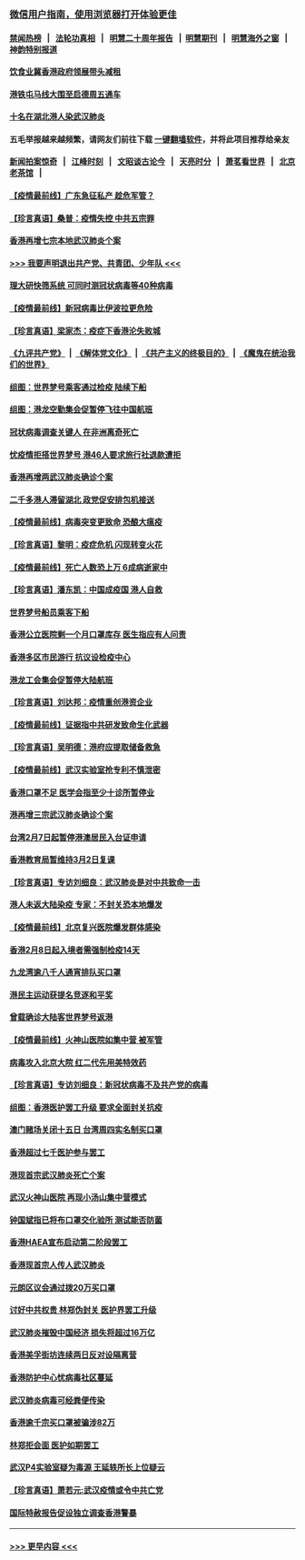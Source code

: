 ### [微信用户指南，使用浏览器打开体验更佳](https://github.com/gfw-breaker/banned-news1/blob/master/indexes/wechat-guide.md?t=0)
#### [禁闻热榜](热点新闻.md?t=0)  &nbsp;&nbsp;|&nbsp;&nbsp; [法轮功真相](https://github.com/gfw-breaker/truth/blob/master/README.md?t=0) &nbsp;&nbsp;|&nbsp;&nbsp; [明慧二十周年报告](https://github.com/gfw-breaker/mh-reports/blob/master/README.md?t=0) &nbsp;&nbsp;|&nbsp;&nbsp;[明慧期刊](https://github.com/gfw-breaker/mh-qikan) &nbsp;&nbsp;|&nbsp;&nbsp; [明慧海外之窗](https://github.com/gfw-breaker/mh-news/blob/master/README.md?t=0) &nbsp;&nbsp;|&nbsp;&nbsp; [神韵特别报道](https://github.com/gfw-breaker/mh-news/blob/master/shenyun.md?t=0)
#### [饮食业冀香港政府领展带头减租](../pages/nsc415/n11864876.md?t=02131544) 
#### [港铁屯马线大围至启德周五通车](../pages/nsc415/n11864842.md?t=02131544) 
#### [十名在湖北港人染武汉肺炎](../pages/nsc415/n11864807.md?t=02131544) 
#### 五毛举报越来越频繁，请网友们前往下载 [一键翻墙软件](https://github.com/gfw-breaker/ssr-accounts)，并将此项目推荐给亲友
#### [新闻拍案惊奇](https://github.com/gfw-breaker/banned-news1/blob/master/pages/link4.md) &nbsp;&nbsp;|&nbsp;&nbsp; [江峰时刻](https://github.com/gfw-breaker/banned-news1/blob/master/pages/link4.md) &nbsp;&nbsp;|&nbsp;&nbsp; [文昭谈古论今](https://github.com/gfw-breaker/banned-news1/blob/master/pages/link4.md) &nbsp;&nbsp;|&nbsp;&nbsp; [天亮时分](https://github.com/gfw-breaker/banned-news1/blob/master/pages/link4.md) &nbsp;&nbsp;|&nbsp;&nbsp; [萧茗看世界](https://github.com/gfw-breaker/banned-news1/blob/master/pages/link4.md) &nbsp;&nbsp;|&nbsp;&nbsp; [北京老茶馆](https://github.com/gfw-breaker/banned-news1/blob/master/pages/link4.md) &nbsp;&nbsp;|&nbsp;&nbsp; 
#### [【疫情最前线】广东急征私产 趁危军管？](../pages/nsc415/n11864205.md?t=02131544) 
#### [【珍言真语】桑普：疫情失控 中共五宗罪](../pages/nsc415/n11864157.md?t=02131544) 
#### [香港再增七宗本地武汉肺炎个案](../pages/nsc415/n11862405.md?t=02131544) 
#### [>>> 我要声明退出共产党、共青团、少年队 <<<](https://github.com/begood0513/goodnews/blob/master/quit/letter.md) 
#### [理大研快筛系统 可同时测冠状病毒等40种病毒](../pages/nsc415/n11862376.md?t=02131544) 
#### [【疫情最前线】新冠病毒比伊波拉更危险](../pages/nsc415/n11862199.md?t=02131544) 
#### [【珍言真语】梁家杰：疫症下香港沦失败城](../pages/nsc415/n11861588.md?t=02131544) 
#### [《九评共产党》](https://github.com/begood0513/9ping.md/blob/master/README.md) &nbsp;|&nbsp; [《解体党文化》](../../../../jtdwh.md/blob/master/README.md)  &nbsp;|&nbsp; [《共产主义的终极目的》](../../../../gczydzjmd.md/blob/master/README.md) &nbsp;|&nbsp; [《魔鬼在统治我们的世界》](../../../../mgztzwmdsj.md/blob/master/README.md) 
#### [组图：世界梦号乘客通过检疫 陆续下船](../pages/nsc415/n11858302.md?t=02131544) 
#### [组图：港龙空勤集会促暂停飞往中国航班](../pages/nsc415/n11858190.md?t=02131544) 
#### [冠状病毒调查关键人 在非洲离奇死亡](../pages/nsc415/n11859798.md?t=02131544) 
#### [忧疫情拒搭世界梦号 港46人要求旅行社退款遭拒](../pages/nsc415/n11859849.md?t=02131544) 
#### [香港再增两武汉肺炎确诊个案](../pages/nsc415/n11859833.md?t=02131544) 
#### [二千多港人滞留湖北 政党促安排包机接送](../pages/nsc415/n11859831.md?t=02131544) 
#### [【疫情最前线】病毒突变更致命 恐酿大瘟疫](../pages/nsc415/n11859604.md?t=02131544) 
#### [【珍言真语】黎明：疫症危机 闪现转变火花](../pages/nsc415/n11859199.md?t=02131544) 
#### [【疫情最前线】死亡人数恐上万 6成病逝家中](../pages/nsc415/n11856687.md?t=02131544) 
#### [【珍言真语】潘东凯：中国成疫国 港人自救](../pages/nsc415/n11856962.md?t=02131544) 
#### [世界梦号船员乘客下船](../pages/nsc415/n11856883.md?t=02131544) 
#### [香港公立医院剩一个月口罩库存 医生指应有人问责](../pages/nsc415/n11856875.md?t=02131544) 
#### [香港多区市民游行 抗议设检疫中心](../pages/nsc415/n11856866.md?t=02131544) 
#### [港龙工会集会促暂停大陆航班](../pages/nsc415/n11856840.md?t=02131544) 
#### [【珍言真语】刘达邦：疫情重创港资企业](../pages/nsc415/n11854274.md?t=02131544) 
#### [【疫情最前线】证据指中共研发致命生化武器](../pages/nsc415/n11853087.md?t=02131544) 
#### [【珍言真语】吴明德：港府应提取储备救急](../pages/nsc415/n11852734.md?t=02131544) 
#### [【疫情最前线】武汉实验室抢专利不慎泄密](../pages/nsc415/n11850310.md?t=02131544) 
#### [香港口罩不足 医学会指至少十诊所暂停业](../pages/nsc415/n11850301.md?t=02131544) 
#### [港再增三宗武汉肺炎确诊个案](../pages/nsc415/n11850328.md?t=02131544) 
#### [台湾2月7日起暂停港澳居民入台证申请](../pages/nsc415/n11850304.md?t=02131544) 
#### [香港教育局暂维持3月2日复课](../pages/nsc415/n11850260.md?t=02131544) 
#### [【珍言真语】专访刘细良：武汉肺炎是对中共致命一击](../pages/nsc415/n11849934.md?t=02131544) 
#### [港人未返大陆染疫 专家：不封关恐本地爆发](../pages/nsc415/n11848021.md?t=02131544) 
#### [【疫情最前线】北京复兴医院爆发群体感染](../pages/nsc415/n11847626.md?t=02131544) 
#### [香港2月8日起入境者需强制检疫14天](../pages/nsc415/n11847658.md?t=02131544) 
#### [九龙湾逾八千人通宵排队买口罩](../pages/nsc415/n11847647.md?t=02131544) 
#### [港民主运动获提名竞逐和平奖](../pages/nsc415/n11847633.md?t=02131544) 
#### [曾载确诊大陆客世界梦号返港](../pages/nsc415/n11847608.md?t=02131544) 
#### [【疫情最前线】火神山医院如集中营 被军管](../pages/nsc415/n11847524.md?t=02131544) 
#### [病毒攻入北京大院 红二代先用美特效药](../pages/nsc415/n11847427.md?t=02131544) 
#### [【珍言真语】专访刘细良：新冠状病毒不及共产党的病毒](../pages/nsc415/n11847164.md?t=02131544) 
#### [组图：香港医护罢工升级 要求全面封关抗疫](../pages/nsc415/n11844107.md?t=02131544) 
#### [澳门赌场关闭十五日 台湾周四实名制买口罩](../pages/nsc415/n11845083.md?t=02131544) 
#### [香港超过七千医护参与罢工](../pages/nsc415/n11845051.md?t=02131544) 
#### [港现首宗武汉肺炎死亡个案](../pages/nsc415/n11844998.md?t=02131544) 
#### [武汉火神山医院 再现小汤山集中营模式](../pages/nsc415/n11844763.md?t=02131544) 
#### [钟国斌指已将布口罩交化验所 测试能否防菌](../pages/nsc415/n11842783.md?t=02131544) 
#### [香港HAEA宣布启动第二阶段罢工](../pages/nsc415/n11842723.md?t=02131544) 
#### [香港现首宗人传人武汉肺炎](../pages/nsc415/n11842766.md?t=02131544) 
#### [元朗区议会通过拨20万买口罩](../pages/nsc415/n11842754.md?t=02131544) 
#### [讨好中共权贵 林郑伪封关 医护界罢工升级](../pages/nsc415/n11842359.md?t=02131544) 
#### [武汉肺炎摧毁中国经济 损失将超过16万亿](../pages/nsc415/n11839723.md?t=02131544) 
#### [香港美孚街坊连续两日反对设隔离营](../pages/nsc415/n11839962.md?t=02131544) 
#### [香港防护中心忧病毒社区蔓延](../pages/nsc415/n11839933.md?t=02131544) 
#### [武汉肺炎病毒可经粪便传染](../pages/nsc415/n11839939.md?t=02131544) 
#### [香港逾千宗买口罩被骗涉82万](../pages/nsc415/n11839914.md?t=02131544) 
#### [林郑拒会面 医护如期罢工](../pages/nsc415/n11839892.md?t=02131544) 
#### [武汉P4实验室疑为毒源 王延轶所长上位疑云](../pages/nsc415/n11835543.md?t=02131544) 
#### [【珍言真语】萧若元:武汉疫情或令中共亡党](../pages/nsc415/n11829394.md?t=02131544) 
#### [国际特赦报告促设独立调查香港警暴](../pages/nsc415/n11833845.md?t=02131544) 

----
#### [ >>> 更早内容 <<< ](../indexes/nsc415-earlier.md)
